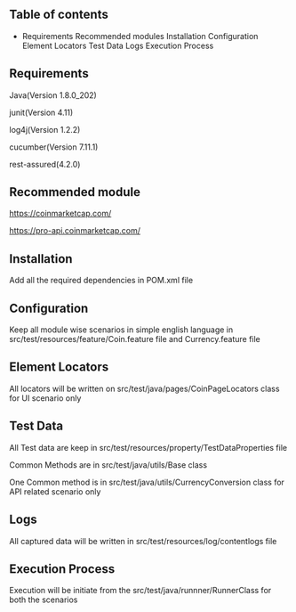 ## Table of contents

- Requirements
Recommended modules
Installation
Configuration
Element Locators
Test Data 
Logs
Execution Process
  



## Requirements

Java(Version 1.8.0_202)

junit(Version 4.11)

log4j(Version 1.2.2)

cucumber(Version 7.11.1)

rest-assured(4.2.0)



## Recommended module

https://coinmarketcap.com/

https://pro-api.coinmarketcap.com/

## Installation

Add all the required dependencies in POM.xml file

##  Configuration
Keep all module wise scenarios in simple english language in src/test/resources/feature/Coin.feature file and Currency.feature file


## Element Locators

All locators will be written on src/test/java/pages/CoinPageLocators class for UI scenario only

## Test Data 

All Test data are keep in src/test/resources/property/TestDataProperties file

Common Methods are in src/test/java/utils/Base class 

One Common method is in src/test/java/utils/CurrencyConversion class for API related scenario only

## Logs

All captured data will be written in src/test/resources/log/contentlogs file 

## Execution Process

Execution will be initiate from the src/test/java/runnner/RunnerClass for both the scenarios

